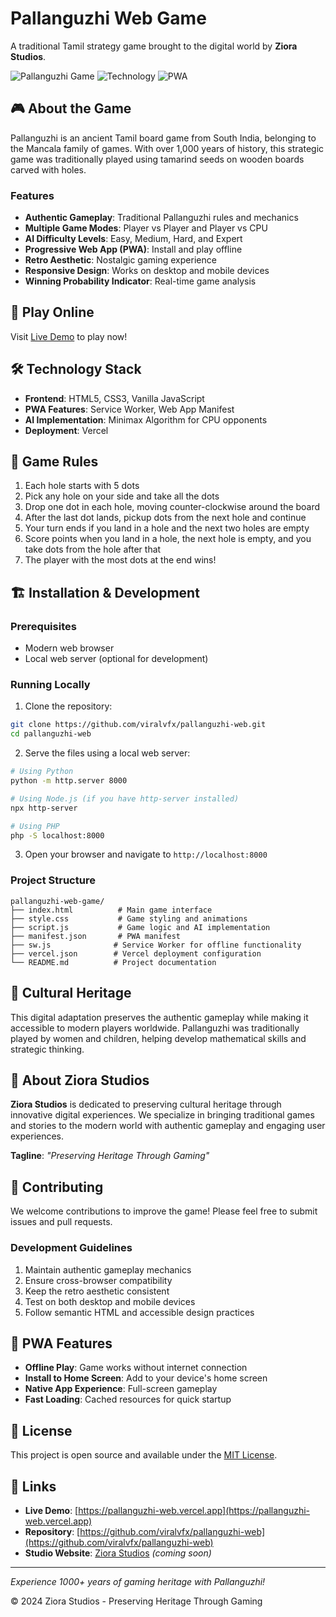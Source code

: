 # Pallanguzhi Web Game

A traditional Tamil strategy game brought to the digital world by **Ziora Studios**.

![Pallanguzhi Game](https://img.shields.io/badge/Game-Pallanguzhi-success)
![Technology](https://img.shields.io/badge/Technology-HTML5%20%7C%20CSS3%20%7C%20JavaScript-blue)
![PWA](https://img.shields.io/badge/PWA-Ready-purple)

## 🎮 About the Game

Pallanguzhi is an ancient Tamil board game from South India, belonging to the Mancala family of games. With over 1,000 years of history, this strategic game was traditionally played using tamarind seeds on wooden boards carved with holes.

### Features

- **Authentic Gameplay**: Traditional Pallanguzhi rules and mechanics
- **Multiple Game Modes**: Player vs Player and Player vs CPU
- **AI Difficulty Levels**: Easy, Medium, Hard, and Expert
- **Progressive Web App (PWA)**: Install and play offline
- **Retro Aesthetic**: Nostalgic gaming experience
- **Responsive Design**: Works on desktop and mobile devices
- **Winning Probability Indicator**: Real-time game analysis

## 🚀 Play Online

Visit [Live Demo](https://pallanguzhi-web.vercel.app) to play now!

## 🛠️ Technology Stack

- **Frontend**: HTML5, CSS3, Vanilla JavaScript
- **PWA Features**: Service Worker, Web App Manifest
- **AI Implementation**: Minimax Algorithm for CPU opponents
- **Deployment**: Vercel

## 🎯 Game Rules

1. Each hole starts with 5 dots
2. Pick any hole on your side and take all the dots
3. Drop one dot in each hole, moving counter-clockwise around the board
4. After the last dot lands, pickup dots from the next hole and continue
5. Your turn ends if you land in a hole and the next two holes are empty
6. Score points when you land in a hole, the next hole is empty, and you take dots from the hole after that
7. The player with the most dots at the end wins!

## 🏗️ Installation & Development

### Prerequisites
- Modern web browser
- Local web server (optional for development)

### Running Locally

1. Clone the repository:
```bash
git clone https://github.com/viralvfx/pallanguzhi-web.git
cd pallanguzhi-web
```

2. Serve the files using a local web server:
```bash
# Using Python
python -m http.server 8000

# Using Node.js (if you have http-server installed)
npx http-server

# Using PHP
php -S localhost:8000
```

3. Open your browser and navigate to `http://localhost:8000`

### Project Structure

```
pallanguzhi-web-game/
├── index.html          # Main game interface
├── style.css           # Game styling and animations
├── script.js           # Game logic and AI implementation
├── manifest.json       # PWA manifest
├── sw.js              # Service Worker for offline functionality
├── vercel.json        # Vercel deployment configuration
└── README.md          # Project documentation
```

## 🎨 Cultural Heritage

This digital adaptation preserves the authentic gameplay while making it accessible to modern players worldwide. Pallanguzhi was traditionally played by women and children, helping develop mathematical skills and strategic thinking.

## 🏢 About Ziora Studios

**Ziora Studios** is dedicated to preserving cultural heritage through innovative digital experiences. We specialize in bringing traditional games and stories to the modern world with authentic gameplay and engaging user experiences.

**Tagline**: *"Preserving Heritage Through Gaming"*

## 🤝 Contributing

We welcome contributions to improve the game! Please feel free to submit issues and pull requests.

### Development Guidelines

1. Maintain authentic gameplay mechanics
2. Ensure cross-browser compatibility
3. Keep the retro aesthetic consistent
4. Test on both desktop and mobile devices
5. Follow semantic HTML and accessible design practices

## 📱 PWA Features

- **Offline Play**: Game works without internet connection
- **Install to Home Screen**: Add to your device's home screen
- **Native App Experience**: Full-screen gameplay
- **Fast Loading**: Cached resources for quick startup

## 📄 License

This project is open source and available under the [MIT License](LICENSE).

## 🔗 Links

- **Live Demo**: [https://pallanguzhi-web.vercel.app](https://pallanguzhi-web.vercel.app)
- **Repository**: [https://github.com/viralvfx/pallanguzhi-web](https://github.com/viralvfx/pallanguzhi-web)
- **Studio Website**: [Ziora Studios](https://ziorastudios.com) *(coming soon)*

---

*Experience 1000+ years of gaming heritage with Pallanguzhi!*

© 2024 Ziora Studios - Preserving Heritage Through Gaming